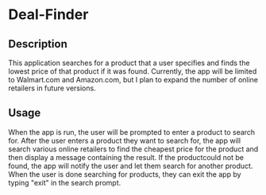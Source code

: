# Deal-Finder

## Description

This application searches for a product that a user specifies and finds the
lowest price of that product if it was found.
Currently, the app will be limited to Walmart.com and Amazon.com, but I plan to
expand the number of online retailers in future versions.

## Usage

When the app is run, the user will be prompted to enter a product to search for.
After the user enters a product they want to search for, the app will search
various online retailers to find the cheapest price for the product and then
display a message containing the result. If the productcould not be found, the
app will notify the user and let them search for another product. When the user
is done searching for products, they can exit the app by typing "exit" in the
search prompt.

